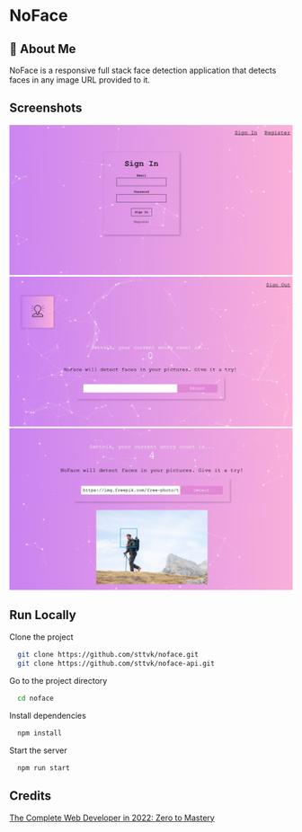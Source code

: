 # NoFace

## 🚀 About Me

NoFace is a responsive full stack face detection application that detects faces in any image URL provided to it. 

## Screenshots

![App Screenshot](screenshots/pic1.jpg)
![App Screenshot](screenshots/pic2.jpg)
![App Screenshot](screenshots/pic3.jpg)

## Run Locally

Clone the project

```bash
  git clone https://github.com/sttvk/noface.git
  git clone https://github.com/sttvk/noface-api.git
```

Go to the project directory

```bash
  cd noface
```

Install dependencies

```bash
  npm install
```

Start the server

```bash
  npm run start
```

## Credits

[The Complete Web Developer in 2022: Zero to Mastery](https://www.udemy.com/course/the-complete-web-developer-zero-to-mastery/learn/lecture/8803510?start=0#overview)
